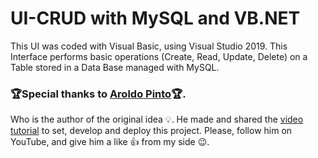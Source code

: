 # UI-CRUD with MySQL and VB.NET

This UI was coded with Visual Basic, using Visual Studio 2019. This Interface performs basic operations (Create, Read, Update, Delete) on a Table stored in a Data Base managed with MySQL.

### 🏆Special thanks to [Aroldo Pinto](mailto:aspp2583@gmail.com "Aroldo's email")🏆.

Who is the author of the original idea 💡. He made and shared the [video tutorial](https://www.youtube.com/watch?v=Kh-p8A4CZf0&t=1s "CRUD VB MYSQL") to set, develop and deploy this project. Please, follow him on YouTube, and give him a like 👍 from my side 😉.

